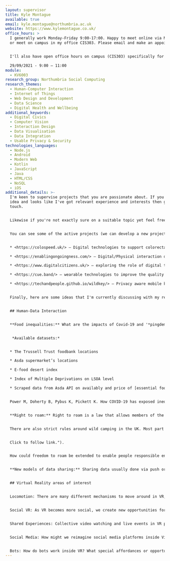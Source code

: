 ```yaml
---
layout: supervisor
title: Kyle Montague
available: true
email: kyle.montague@northumbria.ac.uk
website: https://www.kylemontague.co.uk/
office_hours: >
  I generally work Monday-Friday 9:00-17:00. Happy to meet online via MS Teams
  or meet on campus in my office CIS303. Please email and make an appointment. 


  I'll also have open office hours on campus (CIS303) specifically for project discussions.

  29/09/2021 - 9:00 – 11:00 
module:
  - KV6003
research_group: Northumbria Social Computing
research_themes:
  - Human-Computer Interaction
  - Internet of Things
  - Web Design and Development
  - Data Science
  - Digital Health and Wellbeing
additional_keywords:
  - Digital Civics
  - Computer Vision
  - Interaction Design
  - Data Visualisation
  - Data Integration
  - Usable Privacy & Security
technologies_languages:
  - Node.js
  - Android
  - Modern Web
  - Kotlin
  - JavaScript
  - Java
  - HTML/CSS
  - NoSQL
  - iOS
additional_details: >-
  I'm keen to supervise projects that you are passionate about. If you've got an
  idea and looks like I've got relevant experience and interests then get in
  touch. 


  Likewise if you're not exactly sure on a suitable topic yet feel free to have a look at my recent works / publications to see the types of research I'm involved in. 


  You can see some of the active projects (we can develop a new project idea that aligns with any of these):


  * <https://colospeed.uk/> – Digital technologies to support colorectal cancer research

  * <https://enablingongoingness.com/> – Digital/Physical interaction design around end of life and bereavement 

  * <https://www.digitalcitizens.uk/> – exploring the role of digital technologies with respect to community engagement, democracy, discrimination, politics and action.

  * <https://cue.band/> – wearable technologies to improve the quality of life for people living with Parkinson's Disease.

  * <https://techandpeople.github.io/wildkey/> – Privacy aware mobile keyboard data collection for research studies.


  Finally, here are some ideas that I'm currently discussing with my research team in NorSC. 


  ## Human-Data Interaction


  **Food inequalities:** What are the impacts of Covid-19 and '*pingdemic*' on food security in the UK? Interesting to look at this in relation to socioeconomic indicators. 


   *Available datasets:*


  * The Trussell Trust foodbank locations

  * Asda supermarket’s locations

  * E-food desert index

  * Index of Multiple Deprivations on LSOA level

  * Scraped data from Asda API on availably and price of [essential food items](https://eur02.safelinks.protection.outlook.com/?url=https%3A%2F%2Fwww.trusselltrust.org%2Fget-help%2Femergency-food%2Ffood-parcel%2F&data=04%7C01%7Ckyle.montague%40northumbria.ac.uk%7Cd4b5823b5bdc408ba84308d95c0b149d%7Ce757cfdd1f354457af8f7c9c6b1437e3%7C0%7C0%7C637642024916783228%7CUnknown%7CTWFpbGZsb3d8eyJWIjoiMC4wLjAwMDAiLCJQIjoiV2luMzIiLCJBTiI6Ik1haWwiLCJXVCI6Mn0%3D%7C1000&sdata=huNroaqAy4sX3oiunt3m0FoGck6Am2PPkfq%2BmjtxuLg%3D&reserved=0) from shops located in IMD decile 1.


  Power M, Doherty B, Pybus K, Pickett K. How COVID-19 has exposed inequalities in the UK food system: The case of UK food and poverty. *Emerald Open Research*. 2020;2:11. Published 2020 May 13. doi:10.35241/emeraldopenres.13539.2 - [https://www.ncbi.nlm.nih.gov/pmc/articles/PMC7219559/](https://eur02.safelinks.protection.outlook.com/?url=https%3A%2F%2Fwww.ncbi.nlm.nih.gov%2Fpmc%2Farticles%2FPMC7219559%2F&data=04%7C01%7Ckyle.montague%40northumbria.ac.uk%7Cd4b5823b5bdc408ba84308d95c0b149d%7Ce757cfdd1f354457af8f7c9c6b1437e3%7C0%7C0%7C637642024916793181%7CUnknown%7CTWFpbGZsb3d8eyJWIjoiMC4wLjAwMDAiLCJQIjoiV2luMzIiLCJBTiI6Ik1haWwiLCJXVCI6Mn0%3D%7C1000&sdata=wNtupjJ9R3u8aLEs%2F8lwtYSGEo40q1GlOqUcgD1SoO8%3D&reserved=0)


  **Right to roam:** Right to roam is a law that allows members of the public access certain public or privately owned land, lakes, and rivers for recreation and exercise. With the Countryside and Rights of Way Act 2000 people in England were given freedom to roam on 8% of the land. Last year over 100 authors, musicians, and actors [signed an open letter](https://www.righttoroam.org.uk/letter) to the PM Boris Johnson to call for extending people’s rights to roam.  


  There are also strict rules around wild camping in the UK. Most part of England and Wales it is illegal to wild camp. Although people still wild camp following the rules of arrive late, leave early and leave no trace. However, not all people follow these rules and there have been incidents which have resulted in harsher restrictions - <https://www.northumberlandgazette.co.uk/news/crime/kielder-bans-wild-camping-after-rubbish-dumped-park-2909142>


  Click to follow link.").


  How could freedom to roam be extended to enable people responsible enjoy the outdoors and recreational activates? Who can take advantage of this right? What would be solutions for extending the rights, keeping people accountable and helping safeguard nature? What data can be used or collected to explore this?


  **New models of data sharing:** Sharing data usually done via push or pull protocols, using a predefined code, authentication methods and REST API. How can we reimagine data sharing using trigger methods? For example, using “If This, Then That” (IFTTT) channels and to create recipes. What data can be shared using this trigger model? What are benefits and implications for individual and group privacy? [https://data.world/blog/were-on-ifttt/](https://eur02.safelinks.protection.outlook.com/?url=https%3A%2F%2Fdata.world%2Fblog%2Fwere-on-ifttt%2F&data=04%7C01%7Ckyle.montague%40northumbria.ac.uk%7Cd4b5823b5bdc408ba84308d95c0b149d%7Ce757cfdd1f354457af8f7c9c6b1437e3%7C0%7C0%7C637642024916803140%7CUnknown%7CTWFpbGZsb3d8eyJWIjoiMC4wLjAwMDAiLCJQIjoiV2luMzIiLCJBTiI6Ik1haWwiLCJXVCI6Mn0%3D%7C1000&sdata=Zc3bp2UelH2WAReNy37as3hFLGijC6pf%2FNa%2BuIe%2BsLk%3D&reserved=0)


  ## Virtual Reality areas of interest


  Locomotion: There are many different mechanisms to move around in VR, as these environments grow, we need to explore novel forms of movement and teleportation, walking and even visual tricks to move around.


  Social VR: As VR becomes more social, we create new opportunities for interactions with others; however, the current interfaces are predominantly design for single user interactions. What interactions work well with others? How do we democratise conversation and other essentials of working and being together? How do collective gestures work etc.? 


  Shared Experiences: Collective video watching and live events in VR present an interesting design space for social interactions. What aspects of this physical shared experiences can be captured in VR? and what new affordances does VR offer?


  Social Media: How might we reimagine social media platforms inside Virtual Reality. What do the big players look like when reimagined for more immersive spaces – Twitter, LinkedIn, Instagram, TikTok. Does this content look like information spaces or is it much closer to home – friendly collegial café environments.


  Bots: How do bots work inside VR? What special affordances or opportunities in VR can we make use of? What don’t we want to see brought over e.g., customer bots?
---
```


